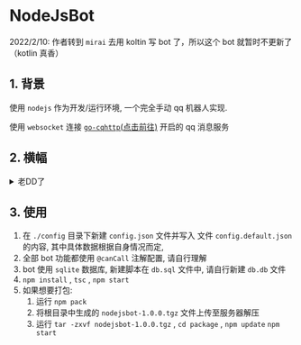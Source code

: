 # NodeJsBot

2022/2/10: 作者转到 `mirai` 去用 koltin 写 bot 了，所以这个 bot 就暂时不更新了（kotlin 真香）

## 1. 背景

使用 `nodejs` 作为开发/运行环境, 一个完全手动 qq 机器人实现.

使用 `websocket` 连接 [`go-cqhttp`(点击前往)](https://github.com/Mrs4s/go-cqhttp) 开启的 qq 消息服务

## 2. 横幅

<details><summary>老DD了</summary>
<img src="logo.png" alt="咩真可爱" title="三字母人快爬啊啊啊啊啊" />
</details>

## 3. 使用

1. 在 `./config` 目录下新建 `config.json` 文件并写入 文件 `config.default.json` 的内容, 其中具体数据根据自身情况而定,
2. 全部 bot 功能都使用 `@canCall` 注解配置, 请自行理解
3. bot 使用 `sqlite` 数据库, 新建脚本在 `db.sql` 文件中, 请自行新建 `db.db` 文件
4. `npm install` , `tsc` , `npm start`
5. 如果想要打包:
	1. 运行 `npm pack`
	2. 将根目录中生成的 `nodejsbot-1.0.0.tgz` 文件上传至服务器解压
	3. 运行 `tar -zxvf nodejsbot-1.0.0.tgz` , `cd package` , `npm update` `npm start`

